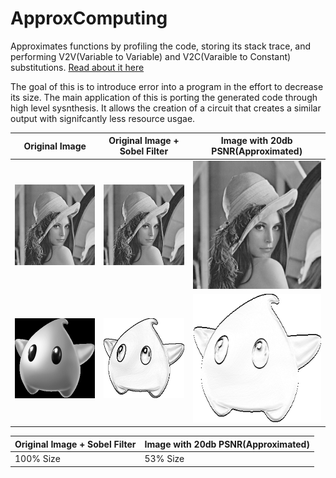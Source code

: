 # ApproxComputing
Approximates functions by profiling the code, storing its stack trace, and performing V2V(Variable to Variable) and V2C(Varaible to Constant) substitutions. [Read about it here](https://dl.acm.org/doi/10.1145/3453688.3461498)

The goal of this is to introduce error into a program in the effort to decrease its size. The main application of this is porting the generated code through high level sysnthesis. It allows the creation of a circuit that creates a similar output with signifcantly less resource usgae. 


| Original Image  | Original Image + Sobel Filter  | Image with 20db PSNR(Approximated) |
|--------|--------|--------|
| ![alt text](https://github.com/nurpy/ApproxComputing/blob/main/lena.bmp) | ![alt text](https://github.com/nurpy/ApproxComputing/blob/main/lena.bmp) |![alt text](https://github.com/nurpy/ApproxComputing/blob/main/lena.bmp) |
| ![alt text](https://github.com/nurpy/ApproxComputing/blob/main/luna.bmp) | ![alt text](https://github.com/nurpy/ApproxComputing/blob/main/TemporaryOutput.bmp) |![alt text](https://github.com/nurpy/ApproxComputing/blob/main/lunaout.bmp)|

| Original Image + Sobel Filter  | Image with 20db PSNR(Approximated) |
|--------|--------|
| 100% Size | 53% Size|
